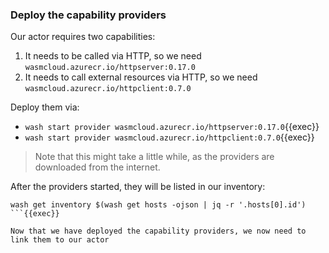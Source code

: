 ### Deploy the capability providers

Our actor requires two capabilities:

1. It needs to be called via HTTP, so we need `wasmcloud.azurecr.io/httpserver:0.17.0`
2. It needs to call external resources via HTTP, so we need `wasmcloud.azurecr.io/httpclient:0.7.0`

Deploy them via:

- `wash start provider wasmcloud.azurecr.io/httpserver:0.17.0`{{exec}}
- `wash start provider wasmcloud.azurecr.io/httpclient:0.7.0`{{exec}}

> Note that this might take a little while, as the providers are downloaded from the internet.

After the providers started, they will be listed in our inventory:

```
wash get inventory $(wash get hosts -ojson | jq -r '.hosts[0].id')
```{{exec}}

Now that we have deployed the capability providers, we now need to link them to our actor

